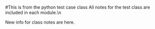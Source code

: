 #This is from the python test case class
All notes for the test class are included in each module.\n

New info for class notes are here.
